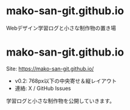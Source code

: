 # mako-san-git.github.io
Webデザイン学習ログと小さな制作物の置き場

# mako-san-git.github.io
Site: https://mako-san-git.github.io/

- v0.2: 768px以下の中央寄せ＆縦レイアウト
- 連絡: X / GitHub Issues

学習ログと小さな制作物を公開していきます。
